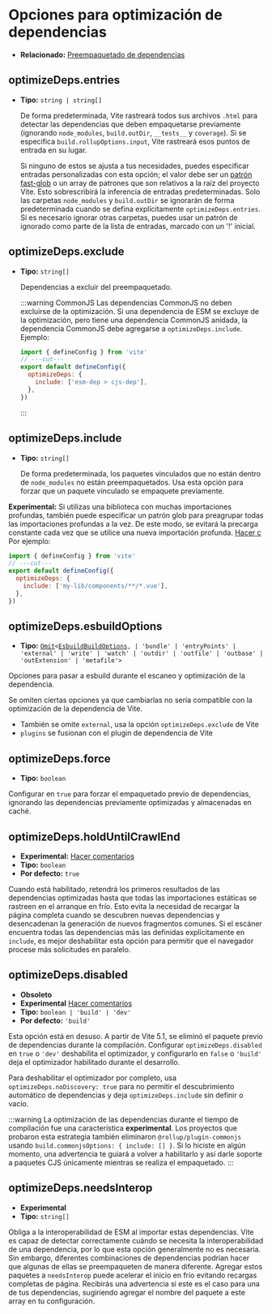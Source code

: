 # Opciones para optimización de dependencias

- **Relacionado:** [Preempaquetado de dependencias](/guide/dep-pre-bundling)

## optimizeDeps.entries

- **Tipo:** `string | string[]`

  De forma predeterminada, Vite rastreará todos sus archivos `.html` para detectar las dependencias que deben empaquetarse previamente (ignorando `node_modules`, `build.outDir`, `__tests__` y `coverage`). Si se especifica `build.rollupOptions.input`, Vite rastreará esos puntos de entrada en su lugar.

  Si ninguno de estos se ajusta a tus necesidades, puedes especificar entradas personalizadas con esta opción; el valor debe ser un [patrón fast-glob](https://github.com/mrmlnc/fast-glob#basic-syntax) o un array de patrones que son relativos a la raíz del proyecto Vite. Esto sobrescribirá la inferencia de entradas predeterminadas. Solo las carpetas `node_modules` y `build.outDir` se ignorarán de forma predeterminada cuando se defina explícitamente `optimizeDeps.entries`. Si es necesario ignorar otras carpetas, puedes usar un patrón de ignorado como parte de la lista de entradas, marcado con un '!' inicial.

## optimizeDeps.exclude

- **Tipo:** `string[]`

  Dependencias a excluir del preempaquetado.

  :::warning CommonJS
  Las dependencias CommonJS no deben excluirse de la optimización. Si una dependencia de ESM se excluye de la optimización, pero tiene una dependencia CommonJS anidada, la dependencia CommonJS debe agregarse a `optimizeDeps.include`. Ejemplo:

  ```js twoslash
  import { defineConfig } from 'vite'
  // ---cut---
  export default defineConfig({
    optimizeDeps: {
      include: ['esm-dep > cjs-dep'],
    },
  })
  ```

  :::

## optimizeDeps.include

- **Tipo:** `string[]`

  De forma predeterminada, los paquetes vinculados que no están dentro de `node_modules` no están preempaquetados. Usa esta opción para forzar que un paquete vinculado se empaquete previamente.

**Experimental:** Si utilizas una biblioteca con muchas importaciones profundas, también puede especificar un patrón glob para preagrupar todas las importaciones profundas a la vez. De este modo, se evitará la precarga constante cada vez que se utilice una nueva importación profunda. [Hacer c](https://github.com/vite/vite/discussions/15833) Por ejemplo:

```js twoslash
import { defineConfig } from 'vite'
// ---cut---
export default defineConfig({
  optimizeDeps: {
    include: ['my-lib/components/**/*.vue'],
  },
})
```

## optimizeDeps.esbuildOptions

- **Tipo:** [`Omit`](https://www.typescriptlang.org/docs/handbook/utility-types.html#omittype-keys)`<`[`EsbuildBuildOptions`](https://esbuild.github.io/api/#simple-options)`,
| 'bundle'
| 'entryPoints'
| 'external'
| 'write'
| 'watch'
| 'outdir'
| 'outfile'
| 'outbase'
| 'outExtension'
| 'metafile'>`

Opciones para pasar a esbuild durante el escaneo y optimización de la dependencia.

Se omiten ciertas opciones ya que cambiarlas no sería compatible con la optimización de la dependencia de Vite.

- También se omite `external`, usa la opción `optimizeDeps.exclude` de Vite
- `plugins` se fusionan con el plugin de dependencia de Vite

## optimizeDeps.force

- **Tipo:** `boolean`

Configurar en `true` para forzar el empaquetado previo de dependencias, ignorando las dependencias previamente optimizadas y almacenadas en caché.

## optimizeDeps.holdUntilCrawlEnd

- **Experimental:** [Hacer comentarios](https://github.com/vite/vite/discussions/15834)
- **Tipo:** `boolean`
- **Por defecto:** `true`

Cuando está habilitado, retendrá los primeros resultados de las dependencias optimizadas hasta que todas las importaciones estáticas se rastreen en el arranque en frío. Esto evita la necesidad de recargar la página completa cuando se descubren nuevas dependencias y desencadenan la generación de nuevos fragmentos comunes. Si el escáner encuentra todas las dependencias más las definidas explícitamente en `include`, es mejor deshabilitar esta opción para permitir que el navegador procese más solicitudes en paralelo.

## optimizeDeps.disabled

- **Obsoleto**
- **Experimental** [Hacer comentarios](https://github.com/vite/vite/discussions/13839)
- **Tipo:** `boolean | 'build' | 'dev'`
- **Por defecto:** `'build'`

Esta opción está en desuso. A partir de Vite 5.1, se eliminó el paquete previo de dependencias durante la compilación. Configurar `optimizeDeps.disabled` en `true` o `'dev'` deshabilita el optimizador, y configurarlo en `false` o `'build'` deja el optimizador habilitado durante el desarrollo.

Para deshabilitar el optimizador por completo, usa `optimizeDeps.noDiscovery: true` para no permitir el descubrimiento automático de dependencias y deja `optimizeDeps.include` sin definir o vacío.

:::warning
La optimización de las dependencias durante el tiempo de compilación fue una característica **experimental**. Los proyectos que probaron esta estrategia también eliminaron `@rollup/plugin-commonjs` usando `build.commonjsOptions: { include: [] }`. Si lo hiciste en algún momento, una advertencia te guiará a volver a habilitarlo y así darle soporte a paquetes CJS únicamente mientras se realiza el empaquetado.
:::

## optimizeDeps.needsInterop

- **Experimental**
- **Tipo:** `string[]`

Obliga a la interoperabilidad de ESM al importar estas dependencias. Vite es capaz de detectar correctamente cuándo se necesita la interoperabilidad de una dependencia, por lo que esta opción generalmente no es necesaria. Sin embargo, diferentes combinaciones de dependencias podrían hacer que algunas de ellas se preempaqueten de manera diferente. Agregar estos paquetes a `needsInterop` puede acelerar el inicio en frío evitando recargas completas de página. Recibirás una advertencia si este es el caso para una de tus dependencias, sugiriendo agregar el nombre del paquete a este array en tu configuración.

